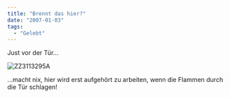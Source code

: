 ```yaml
---
title: "Brennt das hier?"
date: "2007-01-03"
tags:
  - "Gelebt"
---
```


Just vor der Tür…

![ZZ3113295A](/images/webpropaganda/ZZ3113295A.jpg)

…macht nix, hier wird erst aufgehört zu arbeiten, wenn die Flammen durch die Tür schlagen!
